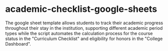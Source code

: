 # academic-checklist-google-sheets
The google sheet template allows students to track their academic progress throughout their stay in the institution, supporting different academic period types while the script automates the calculation process for the course status in the "Curriculum Checklist" and eligibility for honors in the "College Dashboard".
